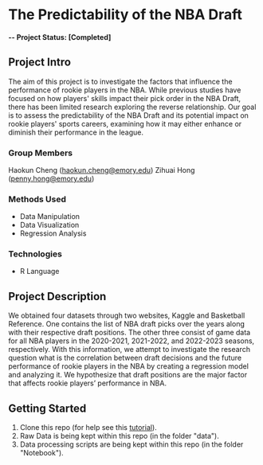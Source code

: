 # The Predictability of the NBA Draft

#### -- Project Status: [Completed]

## Project Intro
The aim of this project is to investigate the factors that influence the performance of rookie players in the NBA. While previous studies have focused on how players' skills impact their pick order in the NBA Draft, there has been limited research exploring the reverse relationship. Our goal is to assess the predictability of the NBA Draft and its potential impact on rookie players' sports careers, examining how it may either enhance or diminish their performance in the league.

### Group Members
Haokun Cheng (haokun.cheng@emory.edu)
Zihuai Hong (penny.hong@emory.edu)

### Methods Used
* Data Manipulation
* Data Visualization
* Regression Analysis 

### Technologies
* R Language 

## Project Description
We obtained four datasets through two websites, Kaggle and Basketball Reference. One contains the list of NBA draft picks over the years along with their respective draft positions. The other three consist of game data for all NBA players in the 2020-2021, 2021-2022, and 2022-2023 seasons, respectively. With this information, we attempt to investigate the research question what is the correlation between draft decisions and the future performance of rookie players in the NBA by creating a regression model and analyzing it. We hypothesize that draft positions are the major factor that affects rookie players’ performance in NBA.

## Getting Started

1. Clone this repo (for help see this [tutorial](https://help.github.com/articles/cloning-a-repository/)).
2. Raw Data is being kept within this repo (in the folder "data"). 
3. Data processing scripts are being kept within this repo (in the folder "Notebook").
